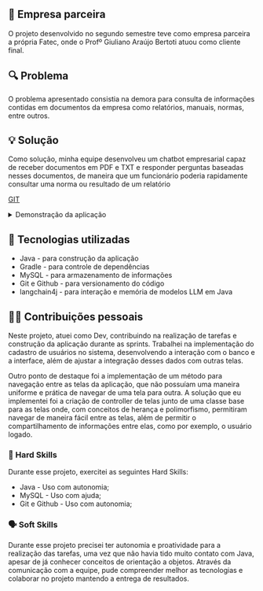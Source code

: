 ## 🏢 Empresa parceira
O projeto desenvolvido no segundo semestre teve como empresa parceira a própria Fatec, onde o Profº Giuliano Araújo Bertoti atuou como cliente final. 

## 🔍 Problema
O problema apresentado consistia na demora para consulta de informações contidas em documentos da empresa como relatórios, manuais, normas, entre outros. 

## 💡 Solução
Como solução, minha equipe desenvolveu um chatbot empresarial capaz de receber documentos em PDF e TXT e responder perguntas baseadas nesses documentos, de maneira que um funcionário poderia rapidamente consultar uma norma ou resultado de um relatório

[GIT](https://github.com/C0demain/ParrotAI)

<details>
  <summary>Demonstração da aplicação</summary>
  <p align="center">
    <img
    src="https://github.com/BrunoVieira003/portfolio/blob/master/docs/images/API-2_demo.gif"
    alt="foto"
    style="width: 90%; border-radius: 2%;"
    />
  </p>
</details>

## 🧰 Tecnologias utilizadas
- Java - para construção da aplicação
- Gradle - para controle de dependências
- MySQL - para armazenamento de informações
- Git e Github - para versionamento do código
- langchain4j - para interação e memória de modelos LLM em Java

## 🧑‍💻 Contribuições pessoais
Neste projeto, atuei como Dev, contribuindo na realização de tarefas e construção da aplicação durante as sprints. Trabalhei na implementação do cadastro de usuários no sistema, desenvolvendo a interação com o banco e a interface, além de ajustar a integração desses dados com outras telas.

Outro ponto de destaque foi a implementação de um método para navegação entre as telas da aplicação, que não possuíam uma maneira uniforme e prática de navegar de uma tela para outra. A solução que eu implementei foi a criação de controller de telas junto de uma classe base para as telas onde, com conceitos de herança e polimorfismo, permitiram navegar de maneira fácil entre as telas, além de permitir o compartilhamento de informações entre elas, como por exemplo, o usuário logado.

### 🔧 Hard Skills
Durante esse projeto, exercitei as seguintes Hard Skills:
- Java - Uso com autonomia;
- MySQL - Uso com ajuda;
- Git e Github - Uso com autonomia;

### 🗣️ Soft Skills
Durante esse projeto precisei ter autonomia e proatividade para a realização das tarefas, uma vez que não havia tido muito contato com Java, apesar de já conhecer conceitos de orientação a objetos. Através da comunicação com a equipe, pude compreender melhor as tecnologias e colaborar no projeto mantendo a entrega de resultados.
